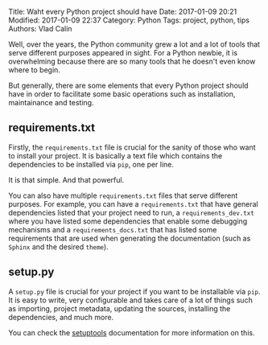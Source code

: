 Title: Waht every Python project should have
Date: 2017-01-09 20:21
Modified: 2017-01-09 22:37
Category: Python
Tags: project, python, tips
Authors: Vlad Calin

Well, over the years, the Python community grew a lot and a lot of tools that serve different purposes appeared in sight.
For a Python newbie, it is overwhelming because there are so many tools that he doesn't even know where to begin.

But generally, there are some elements that every Python project should have in order to facilitate some 
basic operations such as installation, maintainance and testing.


## requirements.txt

Firstly, the ``requirements.txt`` file is crucial for the sanity of those who want to install your project.
It is basically a text file which contains the dependencies to be installed via ``pip``, one per line. 

It is that simple. And that powerful. 

You can also have multiple ``requirements.txt`` files that serve different purposes. For example,
you can have a ``requirements.txt`` that have general dependencies listed that your project need to run, a ``requirements_dev.txt`` where
you have listed some dependencies that enable some debugging mechanisms and a ``requirements_docs.txt`` that has listed some
requirements that are used when generating the documentation (such as ``Sphinx`` and the desired ``theme``).


## setup.py

A ``setup.py`` file is crucial for your project if you want to be installable via ``pip``. It is easy to write, very configurable and
takes care of a lot of things such as importing, project metadata, updating the sources, installing the dependencies, and much more.

You can check the [setuptools](https://setuptools.readthedocs.io/en/latest/) documentation for more information on this. 